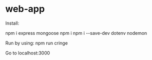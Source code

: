 # web-app

Install:

npm i express mongoose
npm i npm i --save-dev dotenv nodemon

Run by using:
npm run cringe

Go to localhost:3000